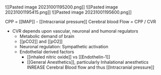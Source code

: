 ![[Pasted image 20231001195200.png]] 
![[Pasted image 20231001195415.png]]
![[Pasted image 20231001195600.png]] 

CPP = [[MAP]] - [[Intracranial pressure]] 
Cerebral blood Flow = CPP / CVR
- CVR depends upon vascular, neuronal and humoral regulators 
	- Metabolic demand of brain
	- [[pCO2]] and [[pO2]]
	- Neuronal regulation: Sympathetic activation
	- Endothelial derived factors
		- [[inhaled nitric oxide]] vs [[Endothelin-1]] 
		- [[General Anesthetics]], particularly Inhalational anesthetics INREASE Cerebral Blood flow and thus [[Intracranial pressure]] 

